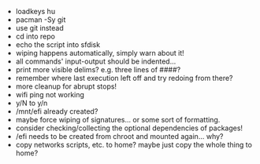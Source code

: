 - loadkeys hu
- pacman -Sy git
- use git instead
- cd into repo
- echo the script into sfdisk
- wiping happens automatically, simply warn about it!
- all commands' input-output should be indented...
- print more visible delims? e.g. three lines of ####?
- remember where last execution left off and try redoing from there?
- more cleanup for abrupt stops!
- wifi ping not working
- y/N to y/n
- /mnt/efi already created?
- maybe force wiping of signatures... or some sort of formatting.
- consider checking/collecting the optional dependencies of packages!
- /efi needs to be created from chroot and mounted again... why?
- copy networks scripts, etc. to home? maybe just copy the whole thing to home?
